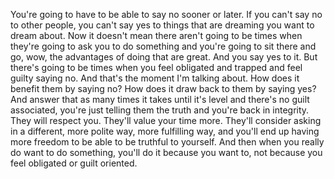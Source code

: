  You're going to have to be able to say no sooner or later. If you can't say no to other people, you can't say yes to things that are dreaming you want to dream about. Now it doesn't mean there aren't going to be times when they're going to ask you to do something and you're going to sit there and go, wow, the advantages of doing that are great. And you say yes to it. But there's going to be times when you feel obligated and trapped and feel guilty saying no. And that's the moment I'm talking about. How does it benefit them by saying no? How does it draw back to them by saying yes? And answer that as many times it takes until it's level and there's no guilt associated, you're just telling them the truth and you're back in integrity. They will respect you. They'll value your time more. They'll consider asking in a different, more polite way, more fulfilling way, and you'll end up having more freedom to be able to be truthful to yourself. And then when you really do want to do something, you'll do it because you want to, not because you feel obligated or guilt oriented.